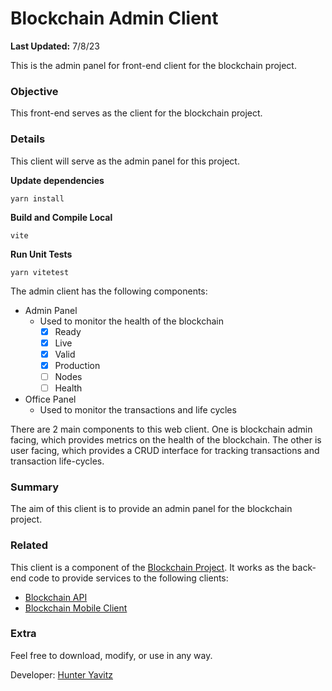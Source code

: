 # Blockchain Admin Client
**Last Updated:** 7/8/23

This is the admin panel for front-end client for the blockchain project.

### Objective
This front-end serves as the client for the blockchain project.

### Details
This client will serve as the admin panel for this project.

**Update dependencies**
```shell
yarn install
```

**Build and Compile Local**
```shell
vite
```

**Run Unit Tests**
```shell
yarn vitetest
```

The admin client has the following components:

- Admin Panel
  - Used to monitor the health of the blockchain
    - [X] Ready
    - [X] Live
    - [X] Valid
    - [X] Production
    - [ ] Nodes
    - [ ] Health

- Office Panel
  - Used to monitor the transactions and life cycles

There are 2 main components to this web client.  One is blockchain admin facing, which provides metrics on the health of 
the blockchain.  The other is user facing, which provides a CRUD interface for tracking transactions and transaction 
life-cycles.

### Summary
The aim of this client is to provide an admin panel for the blockchain project.

### Related
This client is a component of the [Blockchain Project](https://github.com/hunteryavitz/blockchain-main).  It works as the back-end code to provide services to the following clients:

- [Blockchain API](https://github.com/hunteryavitz/blockchain-api)
- [Blockchain Mobile Client](https://github.com/hunteryavitz/blockchain-client-mobile)

### Extra
Feel free to download, modify, or use in any way.

Developer: [Hunter Yavitz](mailto:h.yavitz@gmail.com)
